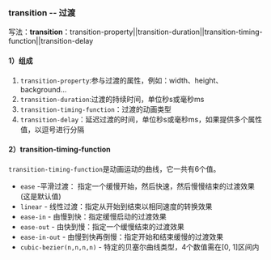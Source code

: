 ### transition  -- 过渡

写法：**transition**：transition-property||transition-duration||transition-timing-function||transition-delay

#### 1）组成

1. `transition-property`:参与过渡的属性，例如：width、height、background...
2. `transition-duration`:过渡的持续时间，单位秒s或毫秒ms
3. `transition-timing-function`：过渡的动画类型
4. `transition-delay`：延迟过渡的时间，单位秒s或毫秒ms，如果提供多个属性值，以逗号进行分隔

#### 2）**transition-timing-function**

`transition-timing-function`是动画运动的曲线，它一共有6个值。

- `ease` -平滑过渡： 指定一个缓慢开始，然后快速，然后慢慢结束的过渡效果(这是默认值)
- `linear` - 线性过渡：指定从开始到结束以相同速度的转换效果
- `ease-in` - 由慢到快：指定缓慢启动的过渡效果
- `ease-out` - 由快到慢：指定一个缓慢结束的过渡效果
- `ease-in-out` - 由慢到快再倒慢：指定开始和结束缓慢的过渡效果
- `cubic-bezier(n,n,n,n)` - 特定的贝塞尔曲线类型，4个数值需在[0, 1]区间内
